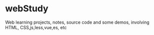 # webStudy
Web learning projects, notes, source code and some demos, involving HTML, CSS,js,less,vue,es, etc
